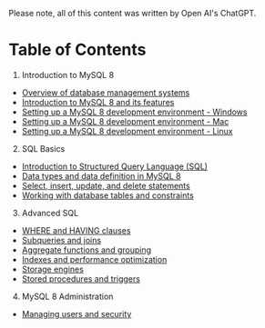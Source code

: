Please note, all of this content was written by Open AI's ChatGPT.

# Table of Contents

1.  Introduction to MySQL 8

* [Overview of database management systems](/contents/overview-of-dbms.md)
* [Introduction to MySQL 8 and its features](/contents/introduction-to-mysql-features.md)
* [Setting up a MySQL 8 development environment - Windows](/contents/mysql8-dev-env-setup-windows.md)
* [Setting up a MySQL 8 development environment - Mac](/contents/mysql8-dev-env-setup-mac.md)
* [Setting up a MySQL 8 development environment - Linux](/contents/mysql8-dev-env-setup-linux.md)

2.  SQL Basics

* [Introduction to Structured Query Language (SQL)](/contents/intro-to-sql.md)
* [Data types and data definition in MySQL 8](/contents/datatypes-data-definition.md)
* [Select, insert, update, and delete statements](/contents/select-insert-update-delete.md)
* [Working with database tables and constraints](/contents/working-with-db-tables-constraints.md)

3.  Advanced SQL

* [WHERE and HAVING clauses](/contents/where-and-having-clauses.md)
* [Subqueries and joins](/contents/subqueries-and-joins.md)
* [Aggregate functions and grouping](/contents/aggregate-functions-and-grouping.md)
* [Indexes and performance optimization](/contents/indexes-and-performance-optimization.md)
* [Storage engines](/contents/storage-engines.md)
* [Stored procedures and triggers](/contents/stored-procedures-and-triggers.md)

4.  MySQL 8 Administration

* [Managing users and security](/contents/managing-users.md)